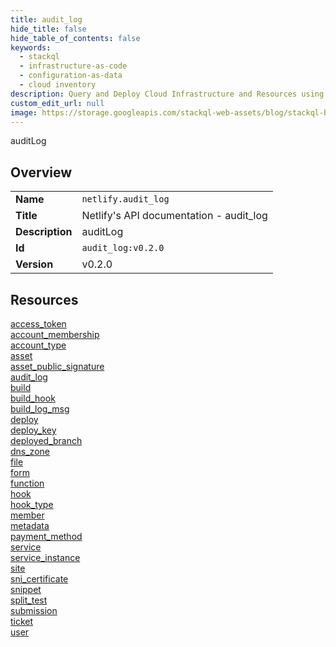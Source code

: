 ```yaml
---
title: audit_log
hide_title: false
hide_table_of_contents: false
keywords:
  - stackql
  - infrastructure-as-code
  - configuration-as-data
  - cloud inventory
description: Query and Deploy Cloud Infrastructure and Resources using SQL
custom_edit_url: null
image: https://storage.googleapis.com/stackql-web-assets/blog/stackql-blog-post-featured-image.png
---
```

auditLog  
    

## Overview
<table><tbody>
<tr><td><b>Name</b></td><td><code>netlify.audit_log</code></td></tr>
<tr><td><b>Title</b></td><td>Netlify's API documentation - audit_log</td></tr>
<tr><td><b>Description</b></td><td>auditLog</td></tr>
<tr><td><b>Id</b></td><td><code>audit_log:v0.2.0</code></td></tr>
<tr><td><b>Version</b></td><td>v0.2.0</td></tr>
</tbody></table>

## Resources
<div class="row">
<div class="providerDocColumn">
<a href="/docs/providers/netlify/audit_log/access_token">access_token</a><br />
<a href="/docs/providers/netlify/audit_log/account_membership">account_membership</a><br />
<a href="/docs/providers/netlify/audit_log/account_type">account_type</a><br />
<a href="/docs/providers/netlify/audit_log/asset">asset</a><br />
<a href="/docs/providers/netlify/audit_log/asset_public_signature">asset_public_signature</a><br />
<a href="/docs/providers/netlify/audit_log/audit_log">audit_log</a><br />
<a href="/docs/providers/netlify/audit_log/build">build</a><br />
<a href="/docs/providers/netlify/audit_log/build_hook">build_hook</a><br />
<a href="/docs/providers/netlify/audit_log/build_log_msg">build_log_msg</a><br />
<a href="/docs/providers/netlify/audit_log/deploy">deploy</a><br />
<a href="/docs/providers/netlify/audit_log/deploy_key">deploy_key</a><br />
<a href="/docs/providers/netlify/audit_log/deployed_branch">deployed_branch</a><br />
<a href="/docs/providers/netlify/audit_log/dns_zone">dns_zone</a><br />
<a href="/docs/providers/netlify/audit_log/file">file</a><br />
<a href="/docs/providers/netlify/audit_log/form">form</a><br />
</div>
<div class="providerDocColumn">
<a href="/docs/providers/netlify/audit_log/function">function</a><br />
<a href="/docs/providers/netlify/audit_log/hook">hook</a><br />
<a href="/docs/providers/netlify/audit_log/hook_type">hook_type</a><br />
<a href="/docs/providers/netlify/audit_log/member">member</a><br />
<a href="/docs/providers/netlify/audit_log/metadata">metadata</a><br />
<a href="/docs/providers/netlify/audit_log/payment_method">payment_method</a><br />
<a href="/docs/providers/netlify/audit_log/service">service</a><br />
<a href="/docs/providers/netlify/audit_log/service_instance">service_instance</a><br />
<a href="/docs/providers/netlify/audit_log/site">site</a><br />
<a href="/docs/providers/netlify/audit_log/sni_certificate">sni_certificate</a><br />
<a href="/docs/providers/netlify/audit_log/snippet">snippet</a><br />
<a href="/docs/providers/netlify/audit_log/split_test">split_test</a><br />
<a href="/docs/providers/netlify/audit_log/submission">submission</a><br />
<a href="/docs/providers/netlify/audit_log/ticket">ticket</a><br />
<a href="/docs/providers/netlify/audit_log/user">user</a><br />
</div>
</div>
